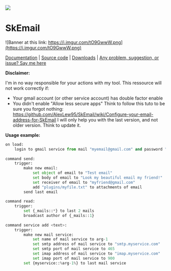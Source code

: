 ![](https://travis-ci.org/AlexLew95/SkEmail.svg?branch=master)
# SkEmail
![Banner at this link: https://i.imgur.com/tO9GwwW.png](https://i.imgur.com/tO9GwwW.png)

[Documentation](https://skripthub.net/docs/?addon=SkEmail) | [Source code](https://github.com/AlexLew95/SkEmail) | [Downloads](https://github.com/AlexLew95/SkEmail/releases) | [Any problem, suggestion, or issue? Say me here](https://github.com/AlexLew95/SkEmail/issues/new?template=bug_report.md)

**__Disclaimer:__**

I'm in no way responsible for your actions with my tool.
This ressource will not work correctly if:
- Your gmail account (or other service account) has double factor enable
- You didn't enable "Allow less secure apps"
Think to follow this tuto to be sure you forgot nothing: https://github.com/AlexLew95/SkEmail/wiki/Configure-your-email-address-for-SkEmail
I will only help you with the last version, and not older version. Think to update it.

**__Usage example:__**

```python
on load:
    login to gmail service from mail "myemail@gmail.com" and password "my password"
 
command send:
    trigger:
        make new email:
            set object of email to "Test email"
            set body of email to "Look my beautiful email my friend!"
            set receiver of email to "myfriend@gmail.com"
            add "plugins/myfile.txt" to attachments of email
        send last email
     
command read:
    trigger:
        set {_mails::*} to last 2 mails
        broadcast author of {_mails::1}
 
command service add <text>:
    trigger:
        make new mail service:
            set name of mail service to arg-1
            set smtp address of mail service to "smtp.myservice.com"
            set smtp port of mail service to 465
            set imap address of mail service to "imap.myservice.com"
            set imap port of mail service to 900
        set {myservice::%arg-1%} to last mail service
```
